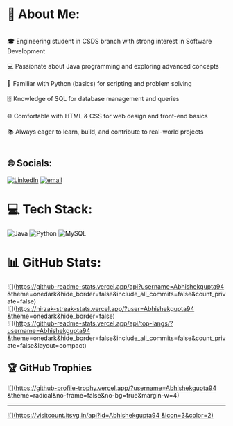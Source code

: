 # 💫 About Me:
<br>🎓 Engineering student in CSDS branch with strong interest in Software Development<br><br>💻 Passionate about Java programming and exploring advanced concepts<br><br>🐍 Familiar with Python (basics) for scripting and problem solving<br><br>🗄️ Knowledge of SQL for database management and queries<br><br>🌐 Comfortable with HTML & CSS for web design and front-end basics<br><br>📚 Always eager to learn, build, and contribute to real-world projects<br><br>


## 🌐 Socials:
[![LinkedIn](https://img.shields.io/badge/LinkedIn-%230077B5.svg?logo=linkedin&logoColor=white)](https://linkedin.com/in/https://www.linkedin.com/in/abhishek-gupta-3a3836259?utm_source=share&utm_campaign=share_via&utm_content=profile&utm_medium=android_app) [![email](https://img.shields.io/badge/Email-D14836?logo=gmail&logoColor=white)](mailto:maddhesiyaabhishek04@gmail.com) 

# 💻 Tech Stack:
![Java](https://img.shields.io/badge/java-%23ED8B00.svg?style=plastic&logo=openjdk&logoColor=white) ![Python](https://img.shields.io/badge/python-3670A0?style=plastic&logo=python&logoColor=ffdd54) ![MySQL](https://img.shields.io/badge/mysql-4479A1.svg?style=plastic&logo=mysql&logoColor=white)
# 📊 GitHub Stats:
![](https://github-readme-stats.vercel.app/api?username=Abhishekgupta94 &theme=onedark&hide_border=false&include_all_commits=false&count_private=false)<br/>
![](https://nirzak-streak-stats.vercel.app/?user=Abhishekgupta94 &theme=onedark&hide_border=false)<br/>
![](https://github-readme-stats.vercel.app/api/top-langs/?username=Abhishekgupta94 &theme=onedark&hide_border=false&include_all_commits=false&count_private=false&layout=compact)

## 🏆 GitHub Trophies
![](https://github-profile-trophy.vercel.app/?username=Abhishekgupta94 &theme=radical&no-frame=false&no-bg=true&margin-w=4)

---
[![](https://visitcount.itsvg.in/api?id=Abhishekgupta94 &icon=3&color=2)](https://visitcount.itsvg.in)

<!-- Proudly created with GPRM ( https://gprm.itsvg.in ) -->
